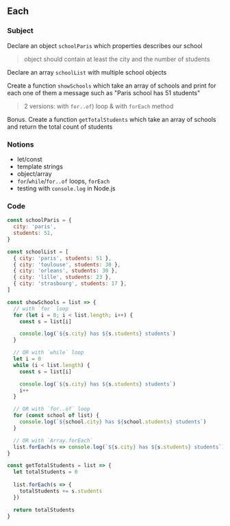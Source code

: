 ## Each

### Subject

Declare an object `schoolParis` which properties describes our school
> object should contain at least the city and the number of students

Declare an array `schoolList` with multiple school objects

Create a function `showSchools` which take an array of schools and print for each one of them a message such as "Paris school has 51 students"
> 2 versions: with `for..of`) loop & with `forEach` method

Bonus. Create a function `getTotalStudents` which take an array of schools and return the total count of students

### Notions
- let/const
- template strings
- object/array
- `for`/`while`/`for..of` loops, `forEach`
- testing with `console.log` in Node.js

### Code

```javascript
const schoolParis = {
  city: 'paris',
  students: 51,
}
```

```javascript
const schoolList = [ 
  { city: 'paris', students: 51 },
  { city: 'toulouse', students: 30 },
  { city: 'orleans', students: 30 },
  { city: 'lille', students: 23 },
  { city: 'strasbourg', students: 17 },
]
```

```javascript
const showSchools = list => {
  // with `for` loop
  for (let i = 0; i < list.length; i++) {
    const s = list[i]

    console.log(`${s.city} has ${s.students} students`)
  }

  // OR with `while` loop
  let i = 0
  while (i < list.length) {
    const s = list[i]

    console.log(`${s.city} has ${s.students} students`)
    i++
  }

  // OR with `for..of` loop
  for (const school of list) {
    console.log(`${school.city} has ${school.students} students`)
  }

  // OR with `Array.forEach`
  list.forEach(s => console.log(`${s.city} has ${s.students} students`))
}
```

```javascript
const getTotalStudents = list => {
  let totalStudents = 0
  
  list.forEach(s => {
    totalStudents += s.students
  })

  return totalStudents
}
```
